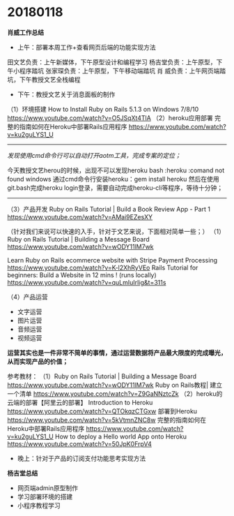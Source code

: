 # 20180118

**肖威工作总结**
- 上午：部署本周工作+查看网页后端的功能实现方法

田文艺负责：上午新媒体，下午原型设计和编程学习
杨吉堂负责：上午原型，下午小程序踏坑
张家琛负责：上午原型，下午移动端踏坑
肖  威负责：上午网页端踏坑，下午教授文艺全栈编程

- 下午：教授文艺关于消息面板的制作

（1）环境搭建
How to Install Ruby on Rails 5.1.3 on Windows 7/8/10
https://www.youtube.com/watch?v=O5JSqXt4TlA
（2）heroku应用部署
完整的指南如何在Heroku中部署Rails应用程序
https://www.youtube.com/watch?v=ku2guLYS1_U

---
*发现使用cmd命令行可以自动打开aotm工具，完成专案的定位；*

今天教授文艺herou的时候，出现不可以发现heroku
bash :heroku :comand not found windows
通过cmd命令行安装heroku：gem install heroku
然后在使用git.bash完成heroku login登录，需要自动完成heroku-cli等程序，等待十分钟；

---
（3）产品开发
Ruby on Rails Tutorial | Build a Book Review App - Part 1
https://www.youtube.com/watch?v=AMai9EZesXY

（针对我们来说可以快速的入手，针对于文艺来说，下面相对简单一些；）
（1）Ruby on Rails Tutorial | Building a Message Board
https://www.youtube.com/watch?v=wODY11lM7wk

Learn Ruby on Rails ecommerce website with Stripe Payment Processing
https://www.youtube.com/watch?v=K-l2XhRyVEo
Rails Tutorial for beginners: Build a Website in 12 mins ! (runs locally)
https://www.youtube.com/watch?v=quLmIuIrIig&t=311s

（4）产品运营

- 文字运营
- 图片运营
- 音频运营
- 视频运营

**运营其实也是一件非常不简单的事情，通过运营数据将产品最大限度的完成曝光，从而实现产品的价值；**



参考教材：
（1）Ruby on Rails Tutorial | Building a Message Board
https://www.youtube.com/watch?v=wODY11lM7wk
Ruby on Rails教程| 建立一个清单
https://www.youtube.com/watch?v=Z9GaNNztcZk
（2）heroku的云端的部署【阿里云的部署】
Introduction to Heroku
https://www.youtube.com/watch?v=QTOkqzCTGxw
部署到Heroku
https://www.youtube.com/watch?v=5kVtmnZNC8w
完整的指南如何在Heroku中部署Rails应用程序
https://www.youtube.com/watch?v=ku2guLYS1_U
How to deploy a Hello world App onto Heroku
https://www.youtube.com/watch?v=50JpK0FrpV4

- 晚上：针对于产品的订阅支付功能思考实现方法

**杨吉堂总结**
- 网页端admin原型制作
- 学习部署环境的搭建
- 小程序教程学习
